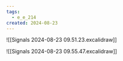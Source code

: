 ```yaml
---
tags:
  - e_e_214
created: 2024-08-23
---
```


![[Signals 2024-08-23 09.51.23.excalidraw]]

![[Signals 2024-08-23 09.55.47.excalidraw]]